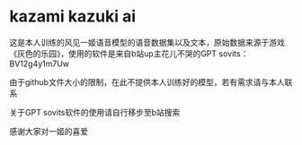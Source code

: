 # kazami kazuki ai
这是本人训练的风见一姬语音模型的语音数据集以及文本，原始数据来源于游戏《灰色的乐园》，使用的软件是来自b站up主花儿不哭的GPT sovits：BV12g4y1m7Uw

由于github文件大小的限制，在此不提供本人训练好的模型，若有需求请与本人联系

关于GPT sovits软件的使用请自行移步至b站搜索

感谢大家对一姬的喜爱

